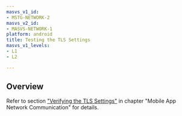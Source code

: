 ```yaml
---
masvs_v1_id:
- MSTG-NETWORK-2
masvs_v2_id:
- MASVS-NETWORK-1
platform: android
title: Testing the TLS Settings
masvs_v1_levels:
- L1
- L2

---
```


## Overview

Refer to section ["Verifying the TLS Settings"](../../../0x04f-Testing-Network-Communication.md#verifying-the-tls-settings) in chapter "Mobile App Network Communication" for details.
